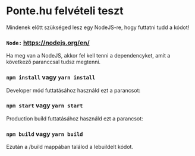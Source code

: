 # Ponte.hu felvételi teszt

Mindenek előtt szükséged lesz egy NodeJS-re, hogy futtatni tudd a kódot!
### `Node:` https://nodejs.org/en/

Ha meg van a NodeJS, akkor fel kell tenni a dependencyket, amit a következő paranccsal tudsz megtenni.
### `npm install` vagy `yarn install`

Developer mód futtatásához használd ezt a parancsot:
### `npm start` vagy `yarn start`

Production build futtatásához használd ezt a parancsot:
### `npm build` vagy `yarn build`

Ezután a /build mappában találod a lebuildelt kódot.
